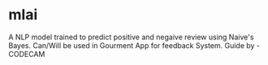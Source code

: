 # mlai

A NLP model trained to predict positive and negaive review using Naive's Bayes.
Can/Will be used in Gourment App for feedback System.
Guide by - CODECAM
